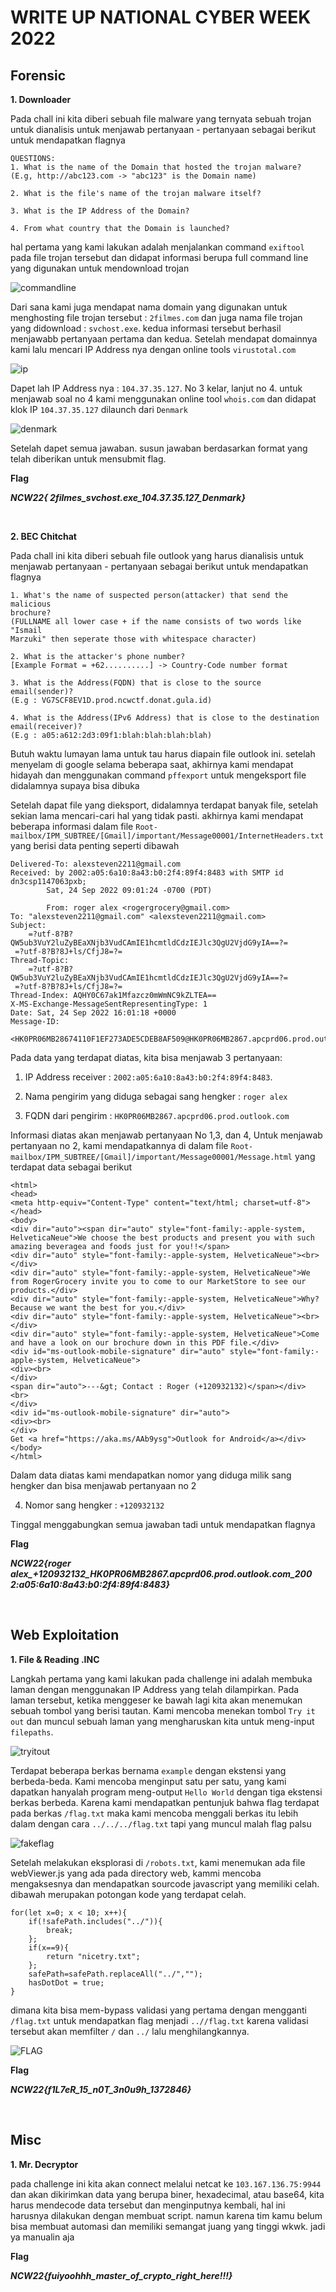 # WRITE UP NATIONAL CYBER WEEK 2022

## Forensic

**1. Downloader**

Pada chall ini kita diberi sebuah file malware yang ternyata sebuah trojan untuk dianalisis untuk menjawab pertanyaan - pertanyaan sebagai berikut untuk mendapatkan flagnya

```
QUESTIONS:
1. What is the name of the Domain that hosted the trojan malware? 
(E.g, http://abc123.com -> "abc123" is the Domain name)

2. What is the file's name of the trojan malware itself?

3. What is the IP Address of the Domain?

4. From what country that the Domain is launched?
```

hal pertama yang kami lakukan adalah menjalankan command `exiftool` pada file trojan tersebut dan didapat informasi berupa full command line yang digunakan untuk mendownload trojan

![commandline](/NCW22/img/commandline.png)

Dari sana kami juga mendapat nama domain yang digunakan untuk menghosting file trojan tersebut : `2filmes.com` dan juga nama file trojan yang didownload : `svchost.exe`. kedua informasi tersebut berhasil menjawabb pertanyaan pertama dan kedua. Setelah mendapat domainnya kami lalu mencari IP Address nya dengan online tools `virustotal.com` 

![ip](/NCW22/img/ip.png)

Dapet lah IP Address nya : `104.37.35.127`. No 3 kelar, lanjut no 4. untuk menjawab soal no 4 kami menggunakan online tool `whois.com` dan didapat klok IP `104.37.35.127` dilaunch dari `Denmark`

![denmark](/NCW22/img/denmark.png)

Setelah dapet semua jawaban. susun jawaban berdasarkan format yang telah diberikan untuk mensubmit flag.

**Flag**

***NCW22{ 2filmes_svchost.exe_104.37.35.127_Denmark}***

<br>

**2. BEC Chitchat**

Pada chall ini kita diberi sebuah file outlook yang harus  dianalisis untuk menjawab pertanyaan - pertanyaan sebagai berikut untuk mendapatkan flagnya

```
1. What's the name of suspected person(attacker) that send the malicious
brochure?
(FULLNAME all lower case + if the name consists of two words like "Ismail
Marzuki" then seperate those with whitespace character)

2. What is the attacker's phone number?
[Example Format = +62..........] -> Country-Code number format

3. What is the Address(FQDN) that is close to the source email(sender)?
(E.g : VG7SCF8EV1D.prod.ncwctf.donat.gula.id)

4. What is the Address(IPv6 Address) that is close to the destination
email(receiver)?
(E.g : a05:a612:2d3:09f1:blah:blah:blah:blah)
```
Butuh waktu lumayan lama untuk tau harus diapain file outlook ini. setelah menyelam di google selama beberapa saat, akhirnya kami mendapat hidayah dan menggunakan command `pffexport` untuk mengeksport file didalamnya supaya bisa dibuka

Setelah dapat file yang dieksport, didalamnya terdapat banyak file, setelah sekian lama  mencari-cari hal yang tidak pasti. akhirnya kami mendapat  beberapa informasi dalam file `Root-mailbox/IPM_SUBTREE/[Gmail]/important/Message00001/InternetHeaders.txt`  yang berisi data penting seperti dibawah

```
Delivered-To: alexsteven2211@gmail.com
Received: by 2002:a05:6a10:8a43:b0:2f4:89f4:8483 with SMTP id dn3csp1147063pxb;
        Sat, 24 Sep 2022 09:01:24 -0700 (PDT)

        From: roger alex <rogergrocery@gmail.com>
To: "alexsteven2211@gmail.com" <alexsteven2211@gmail.com>
Subject:
	=?utf-8?B?QW5ub3VuY2luZyBEaXNjb3VudCAmIE1hcmtldCdzIEJlc3QgU2VjdG9yIA==?=
 =?utf-8?B?8J+ls/CfjJ8=?=
Thread-Topic:
	=?utf-8?B?QW5ub3VuY2luZyBEaXNjb3VudCAmIE1hcmtldCdzIEJlc3QgU2VjdG9yIA==?=
 =?utf-8?B?8J+ls/CfjJ8=?=
Thread-Index: AQHY0C67ak1Mfazcz0mWmNC9kZLTEA==
X-MS-Exchange-MessageSentRepresentingType: 1
Date: Sat, 24 Sep 2022 16:01:18 +0000
Message-ID:
	<HK0PR06MB28674110F1EF273ADE5CDEB8AF509@HK0PR06MB2867.apcprd06.prod.outlook.com>
```
Pada data yang terdapat diatas, kita bisa menjawab 3 pertanyaan: 

1. IP Address receiver : `2002:a05:6a10:8a43:b0:2f4:89f4:8483`.

2. Nama pengirim yang diduga sebagai sang hengker : `roger alex`

3. FQDN dari pengirim : `HK0PR06MB2867.apcprd06.prod.outlook.com`

Informasi diatas akan menjawab pertanyaan No 1,3, dan 4, Untuk menjawab pertanyaan no 2, kami mendapatkannya di dalam file
`Root-mailbox/IPM_SUBTREE/[Gmail]/important/Message00001/Message.html` yang terdapat data sebagai berikut

```
<html>
<head>
<meta http-equiv="Content-Type" content="text/html; charset=utf-8">
</head>
<body>
<div dir="auto"><span dir="auto" style="font-family:-apple-system, HelveticaNeue">We choose the best products and present you with such amazing beveragea and foods just for you!!</span>
<div dir="auto" style="font-family:-apple-system, HelveticaNeue"><br>
</div>
<div dir="auto" style="font-family:-apple-system, HelveticaNeue">We from RogerGrocery invite you to come to our MarketStore to see our products.</div>
<div dir="auto" style="font-family:-apple-system, HelveticaNeue">Why? Because we want the best for you.</div>
<div dir="auto" style="font-family:-apple-system, HelveticaNeue"><br>
</div>
<div dir="auto" style="font-family:-apple-system, HelveticaNeue">Come and have a look on our brochure down in this PDF file.</div>
<div id="ms-outlook-mobile-signature" dir="auto" style="font-family:-apple-system, HelveticaNeue">
<div><br>
</div>
<span dir="auto">---&gt; Contact : Roger (+120932132)</span></div>
<br>
</div>
<div id="ms-outlook-mobile-signature" dir="auto">
<div><br>
</div>
Get <a href="https://aka.ms/AAb9ysg">Outlook for Android</a></div>
</body>
</html>
```
Dalam data diatas kami mendapatkan nomor yang diduga milik sang hengker dan bisa menjawab pertanyaan no 2

4. Nomor sang hengker : `+120932132`

Tinggal menggabungkan semua jawaban tadi untuk mendapatkan flagnya

**Flag**

***NCW22{roger
alex_+120932132_HK0PR06MB2867.apcprd06.prod.outlook.com_200
2:a05:6a10:8a43:b0:2f4:89f4:8483}***

<br>

## Web Exploitation

**1. File & Reading .INC**

Langkah pertama yang  kami lakukan pada challenge ini adalah membuka laman dengan menggunakan IP Address yang telah dilampirkan. Pada laman tersebut,  ketika menggeser ke bawah lagi kita akan menemukan sebuah tombol yang berisi tautan. Kami mencoba menekan tombol `Try it out` dan muncul sebuah laman yang mengharuskan kita untuk meng-input `filepaths`.

![tryitout](/NCW22/img/tryitout.png )

Terdapat beberapa berkas bernama `example` dengan ekstensi yang berbeda-beda. Kami mencoba menginput satu per satu, yang kami dapatkan hanyalah program meng-output `Hello World` dengan tiga ekstensi berkas berbeda. Karena kami mendapatkan pentunjuk bahwa flag terdapat pada berkas `/flag.txt` maka kami mencoba menggali berkas itu lebih dalam dengan cara `../../../flag.txt` tapi yang muncul malah flag palsu

![fakeflag](/NCW22/img/fakeflag.png)

Setelah melakukan eksplorasi di `/robots.txt`, kami menemukan ada file webViewer.js yang ada pada directory web, kammi mencoba mengaksesnya dan mendapatkan sourcode javascript yang memiliki celah. dibawah merupakan potongan kode yang terdapat celah. 

```
for(let x=0; x < 10; x++){
    if(!safePath.includes("../")){
        break;
    };
    if(x==9){
        return "nicetry.txt";
    };
    safePath=safePath.replaceAll("../","");
    hasDotDot = true;
}
```

dimana kita bisa mem-bypass validasi yang pertama dengan mengganti `/flag.txt` untuk mendapatkan flag menjadi `..//flag.txt` karena validasi tersebut akan memfilter `/` dan `../` lalu menghilangkannya.

![FLAG](/NCW22/img/flag.png)

**Flag**

***NCW22{f1L7eR_15_n0T_3n0u9h_1372846}***

<br>

## Misc

**1. Mr. Decryptor**

pada challenge ini kita akan connect melalui netcat ke `103.167.136.75:9944` dan akan dikirimkan data yang berupa biner, hexadecimal, atau base64, kita harus mendecode data tersebut dan menginputnya kembali, hal ini harusnya dilakukan dengan membuat script. namun karena tim kamu belum bisa membuat automasi dan memiliki semangat juang yang tinggi wkwk. jadi ya manualin aja

**Flag**

***NCW22{fuiyoohhh_master_of_crypto_right_here!!!}***

